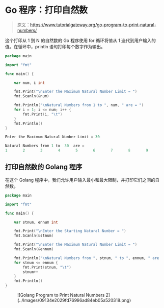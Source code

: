 # Go 程序：打印自然数

> 原文：<https://www.tutorialgateway.org/go-program-to-print-natural-numbers/>

这个打印从 1 到 N 的自然数的 Go 程序使用 for 循环将值从 1 迭代到用户输入的值。在循环中，println 语句打印每个数字作为输出。

```go
package main

import "fmt"

func main() {

    var num, i int

    fmt.Print("\nEnter the Maximum Natural Number Limit = ")
    fmt.Scanln(&num)

    fmt.Println("\nNatural Numbers from 1 to ", num, " are = ")
    for i = 1; i <= num; i++ {
        fmt.Print(i, "\t")
    }
    fmt.Println()
}
```

```go
Enter the Maximum Natural Number Limit = 30

Natural Numbers from 1 to  30  are = 
1       2       3       4       5       6       7       8       9       10      11 12       13      14      15      16      17      18      19      20      21      22 23       24      25      26      27      28      29      30
```

## 打印自然数的 Golang 程序

在这个 Golang 程序中，我们允许用户输入最小和最大限制，并打印它们之间的自然数。

```go
package main

import "fmt"

func main() {

    var stnum, ennum int

    fmt.Print("\nEnter the Starting Natural Number = ")
    fmt.Scanln(&stnum)

    fmt.Print("\nEnter the Maximum Natural Number Limit = ")
    fmt.Scanln(&ennum)

    fmt.Println("\nNatural Numbers from ", stnum, " to ", ennum, " are = ")
    for stnum <= ennum {
        fmt.Print(stnum, "\t")
        stnum++
    }
    fmt.Println()
}
```

<figure class="wp-block-image size-large">![Golang Program to Print Natural Numbers 2](../Images/09134e2029fd76996ad84eb05a520318.png)</figure>
